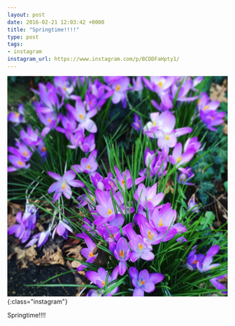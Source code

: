 ```yaml
---
layout: post
date: 2016-02-21 12:03:42 +0000
title: "Springtime!!!!"
type: post
tags:
- instagram
instagram_url: https://www.instagram.com/p/BCDDFaHpty1/
---
```


![Instagram - BCDDFaHpty1](/img/BCDDFaHpty1.jpg){:class="instagram"}

Springtime!!!!
